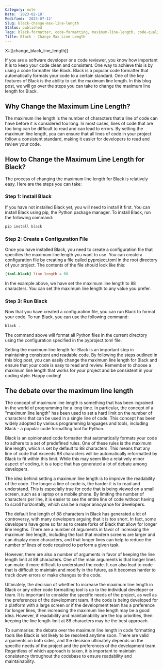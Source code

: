 ```yaml
---
Category: note
Date: '2023-02-18'
Modified: '2023-07-12'
Slug: black-change-max-line-length
Status: published
Tags: black-formatter, code-formatting, maximum-line-length, code-quality, software-development, python, configuration-file, pyproject-toml, code-consistency, readability
Title: Black - Change Max Line Length
---
```

X::[[change_black_line_length]]

If you are a software developer or a code reviewer, you know how important it is to keep your code clean and consistent. One way to achieve this is by using a code formatter like Black. Black is a popular code formatter that automatically formats your code to a certain standard. One of the key features of Black is the ability to set the maximum line length. In this blog post, we will go over the steps you can take to change the maximum line length for Black.

## Why Change the Maximum Line Length?

The maximum line length is the number of characters that a line of code can have before it is considered too long. In most cases, lines of code that are too long can be difficult to read and can lead to errors. By setting the maximum line length, you can ensure that all lines of code in your project follow a consistent standard, making it easier for developers to read and review your code.

## How to Change the Maximum Line Length for Black?

The process of changing the maximum line length for Black is relatively easy. Here are the steps you can take:

### Step 1: Install Black

If you have not installed Black yet, you will need to install it first. You can install Black using pip, the Python package manager. To install Black, run the following command:

```sh
pip install black
```

### Step 2: Create a Configuration File

Once you have installed Black, you need to create a configuration file that specifies the maximum line length you want to use. You can create a configuration file by creating a file called pyproject.toml in the root directory of your project. The contents of the file should look like this:

```toml
[tool.black] line-length = 88
```
In the example above, we have set the maximum line length to 88 characters. You can set the maximum line length to any value you prefer.

### Step 3: Run Black

Now that you have created a configuration file, you can run Black to format your code. To run Black, you can use the following command:

```sh
black .
```

The command above will format all Python files in the current directory using the configuration specified in the pyproject.toml file.

Setting the maximum line length for Black is an important step in maintaining consistent and readable code. By following the steps outlined in this blog post, you can easily change the maximum line length for Black and ensure that your code is easy to read and review. Remember to choose a maximum line length that works for your project and be consistent in your coding style. Happy coding!

## The debate over the maximum line length
The concept of maximum line length is something that has been ingrained in the world of programming for a long time. In particular, the concept of a "maximum line length" has been used to set a hard limit on the number of characters that can be used in a single line of code. This concept has been widely adopted by various programming languages and tools, including Black - a popular code formatting tool for Python.

Black is an opinionated code formatter that automatically formats your code to adhere to a set of predefined rules. One of these rules is the maximum line length, which is set by default to 88 characters. This means that any line of code that exceeds 88 characters will be automatically reformatted by Black to fit within this limit. While this may seem like a relatively minor aspect of coding, it is a topic that has generated a lot of debate among developers.

The idea behind setting a maximum line length is to improve the readability of the code. The longer a line of code is, the harder it is to read and understand. This is especially true for code that is being viewed on a small screen, such as a laptop or a mobile phone. By limiting the number of characters per line, it is easier to see the entire line of code without having to scroll horizontally, which can be a major annoyance for developers.

The default line length of 88 characters in Black has generated a lot of controversy, with many developers arguing that it is too short. In fact, some developers have gone so far as to create forks of Black that allow for longer line lengths. There are a number of arguments in favor of increasing the maximum line length, including the fact that modern screens are larger and can display more characters, and that longer lines can help to reduce the number of lines of code required to perform a given task.

However, there are also a number of arguments in favor of keeping the line length limit at 88 characters. One of the main arguments is that longer lines can make it more difficult to understand the code. It can also lead to code that is difficult to maintain and modify in the future, as it becomes harder to track down errors or make changes to the code.

Ultimately, the decision of whether to increase the maximum line length in Black or any other code formatting tool is up to the individual developer or team. It is important to consider the specific needs of the project, as well as the preferences of the development team. If the code is being developed for a platform with a large screen or if the development team has a preference for longer lines, then increasing the maximum line length may be a good idea. However, if readability and maintainability are the top priorities, then keeping the line length limit at 88 characters may be the best approach.

To summarise: the debate over the maximum line length in code formatting tools like Black is not likely to be resolved anytime soon. There are valid arguments on both sides, and the decision ultimately depends on the specific needs of the project and the preferences of the development team. Regardless of which approach is taken, it is important to maintain consistency throughout the codebase to ensure readability and maintainability.